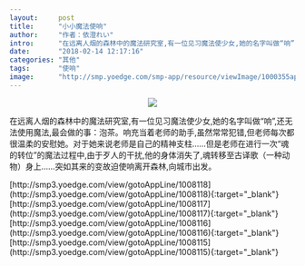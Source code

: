 ```yaml
---
layout:     post
title:      "小小魔法使响"
author:     "作者：依澄れい"
intro:      "在远离人烟的森林中的魔法研究室,有一位见习魔法使少女,她的名字叫做“响”,还无法使用魔法,最会做的事：泡茶。响充当着老师的助手,虽然常常犯错,但老师每次都很温柔的安慰她。对于她来说老师是自己的精神支柱……但是老师在进行一次“魂的转位”的魔法过程中,由于歹人的干扰,他的身体消失了,魂转移至古译歌（一种动物）身上……突如其来的变故迫使响离开森林,向城市出发。"
date:       "2018-02-14 12:17:16"
categories: "其他"
tags:       "使响"
image:      "http://smp.yoedge.com/smp-app/resource/viewImage/1000355appline.png"
---
```

<div style="text-align: center">
<p><img src="http://smp.yoedge.com/smp-app/resource/viewImage/1000355appline.png"/></p>
</div>
<p class="post-meta">
<span>在远离人烟的森林中的魔法研究室,有一位见习魔法使少女,她的名字叫做“响”,还无法使用魔法,最会做的事：泡茶。响充当着老师的助手,虽然常常犯错,但老师每次都很温柔的安慰她。对于她来说老师是自己的精神支柱……但是老师在进行一次“魂的转位”的魔法过程中,由于歹人的干扰,他的身体消失了,魂转移至古译歌（一种动物）身上……突如其来的变故迫使响离开森林,向城市出发。</span>
</p>
[http://smp3.yoedge.com/view/gotoAppLine/1008118](http://smp3.yoedge.com/view/gotoAppLine/1008118){:target="_blank"}
[http://smp3.yoedge.com/view/gotoAppLine/1008117](http://smp3.yoedge.com/view/gotoAppLine/1008117){:target="_blank"}
[http://smp3.yoedge.com/view/gotoAppLine/1008116](http://smp3.yoedge.com/view/gotoAppLine/1008116){:target="_blank"}
[http://smp3.yoedge.com/view/gotoAppLine/1008115](http://smp3.yoedge.com/view/gotoAppLine/1008115){:target="_blank"}


